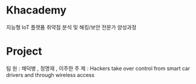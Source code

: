 # Khacademy
지능형 IoT 플랫폼 취약점 분석 및 해킹/보안 전문가 양성과정

# Project
팀 원 : 채덕병 , 정명재 , 이주한
주 제 : Hackers take over control from smart car drivers and through wireless access
